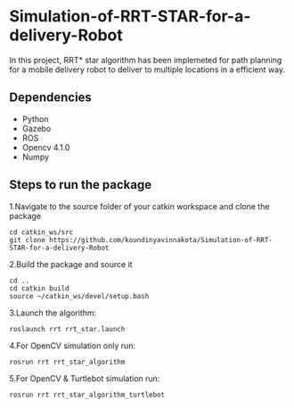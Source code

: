# Simulation-of-RRT-STAR-for-a-delivery-Robot

In this project, RRT* star algorithm has been implemeted for path planning for a mobile delivery robot to deliver to multiple locations in a efficient way.

## Dependencies
-   Python
-   Gazebo
-   ROS
-   Opencv 4.1.0
-   Numpy

## Steps to run the package
1.Navigate to the source folder of your catkin workspace and clone the package
  
    cd catkin_ws/src
    git clone https://github.com/koundinyavinnakota/Simulation-of-RRT-STAR-for-a-delivery-Robot
2.Build the package and source it

    cd ..
    cd catkin build
    source ~/catkin_ws/devel/setup.bash 

3.Launch the algorithm:
    
    roslaunch rrt rrt_star.launch

4.For OpenCV simulation only run:
  
    rosrun rrt rrt_star_algorithm
    
5.For OpenCV & Turtlebot simulation run:
  
    rosrun rrt rrt_star_algorithm_turtlebot



